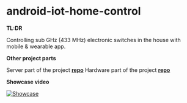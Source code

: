 # android-iot-home-control

**TL:DR**

Controlling sub GHz (433 MHz) electronic switches in the house with mobile &amp; wearable app.


**Other project parts**

Server part of the project [**repo**](https://github.com/SmbatYeranyan/nodejs-iot-home-control)
Hardware part of the project [**repo**](https://github.com/SmbatYeranyan/hardware-iot-home-control)


**Showcase video**

[![Showcase](video_tmb.png)](https://youtu.be/a7YZduo_jgk "Home Ctrl showcase")



